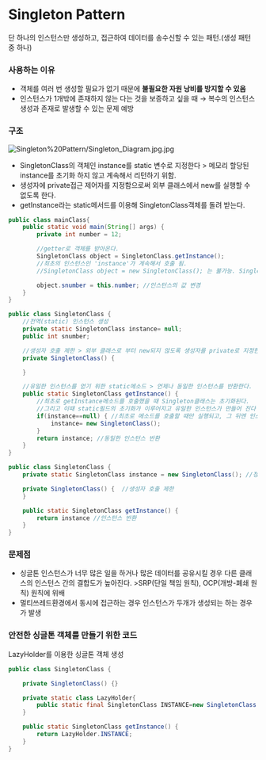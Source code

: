 # Singleton Pattern

단 하나의 인스턴스만 생성하고, 접근하여 데이터를 송수신할 수 있는 패턴.(생성 패턴 중 하나)

### 사용하는 이유

- 객체를 여러 번 생성할 필요가 없기 때문에 **불필요한 자원 낭비를 방지할 수 있음**
- 인스턴스가 1개밖에 존재하지 않는 다는 것을 보증하고 싶을 때 → 복수의 인스턴스 생성과 존재로 발생할 수 있는 문제 예방

### 구조

![Singleton%20Pattern/Singleton_Diagram.jpg.jpg](Singleton%20Pattern/Singleton_Diagram.jpg)

- SingletonClass의 객체인 instance를 static 변수로 지정한다 > 메모리 할당된 instance를 초기화 하지 않고 계속해서 리턴하기 위함.
- 생성자에 private접근 제어자를 지정함으로써 외부 클래스에서 new를 실행할 수 없도록 한다.
- getInstance라는 static메서드를 이용해 SingletonClass객체를 돌려 받는다.

```java
public class mainClass{
	public static void main(String[] args) {
		private int number = 12;

		//getter로 객체를 받아온다.
		SingletonClass object = SingletonClass.getInstance();
		//최초의 인스턴스인 'instance'가 계속해서 호출 됨.
		//SingletonClass object = new SingletonClass(); 는 불가능. SingletonClass클래스의 생성자가 private이기 때문

		object.snumber = this.number; //인스턴스의 값 변경
	}
}
```

```java
public class SingletonClass {
	//전역(static) 인스턴스 생성
	private static SingletonClass instance= null;
	public int snumber;

	//생성자 호출 제한 > 외부 클래스로 부터 new되지 않도록 생성자를 private로 지정한다.
	private SingletonClass() {

	}

	//유일한 인스턴스를 얻기 위한 static메소드 > 언제나 동일한 인스턴스를 반환한다.
	public static SingletonClass getInstance() {
		//최초로 getInstance메소드를 호출했을 때 Singleton클래스는 초기화된다.
		//그리고 이때 static필드의 초기화가 이루어지고 유일한 인스턴스가 만들어 진다
		if(instance==null) { //최초로 메소드를 호출할 때만 실행되고, 그 뒤엔 인스턴스가 null이 아니기 때문에 if문을 건너 뛴다.
			instance= new SingletonClass();
		}
		return instance; //동일한 인스턴스 반환
	}
}
```

```java
public class SingletonClass {
	private static SingletonClass instance = new SingletonClass(); //정적필드, 인스턴스 생성

	private SingletonClass() {	//생성자 호출 제한
	}

	public static SingletonClass getInstance() {
		return instance //인스턴스 반환
	}
}
```

### 문제점

- 싱글톤 인스턴스가 너무 많은 일을 하거나 많은 데이터를 공유시킬 경우 다른 클래스의 인스턴스 간의 결합도가 높아진다. >SRP(단일 책임 원칙), OCP(개방-폐쇄 원칙) 원칙에 위배
- 멀티쓰레드환경에서 동시에 접근하는 경우 인스턴스가 두개가 생성되는 하는 경우가 발생

### 안전한 싱글톤 객체를 만들기 위한 코드

LazyHolder를 이용한 싱글톤 객체 생성

```java
public class SingletonClass {

    private SingletonClass() {}

    private static class LazyHolder{
        public static final SingletonClass INSTANCE=new SingletonClass (); //final을 사용해 다시 값이 할당되지 않도록 한다.
    }

    public static SingletonClass getInstance() {
        return LazyHolder.INSTANCE;
    }   
}
```
